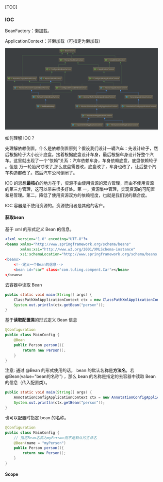 [TOC]

### IOC

BeanFactory：懒加载。

ApplicationContext：非懒加载（可指定为懒加载）

![image-20200515133610276](assets/image-20200515133610276.png)



如何理解 IOC？

先理解依赖倒置。什么是依赖倒置原则？假设我们设计一辆汽车：先设计轮子，然后根据轮子大小设计底盘，接着根据底盘设计车身，最后根据车身设计好整个汽车。这里就出现了一个“依赖”关系：汽车依赖车身，车身依赖底盘，底盘依赖轮子 。但是 万一轮胎尺寸改了,那么底盘需要改，底盘改了，车身也改了，让后整个汽车构造都改了。然后汽车公司倒闭了。

IOC 的思想**最核心**的地方在于，资源不由使用资源的双方管理，而由不使用资源的第三方管理，这可以带来很多好处。第
一，资源集中管理，实现资源的可配置和易管理。第二，降低了使用资源双方的依赖程度，也就是我们说的耦合度。

IOC 容器是不使用资源的。资源使用者是其他的客户。



#### 获取bean

基于 xml 的形式定义 Bean 的信息。

```xml
<?xml version="1.0" encoding="UTF-8"?>
<beans xmlns="http://www.springframework.org/schema/beans"
       xmlns:xsi="http://www.w3.org/2001/XMLSchema-instance"
       xsi:schemaLocation="http://www.springframework.org/schema/beans http://www.springframework.org/schema/beans/sp
<beans>
	<!--定义一个Bean的信息-->
	<bean id="car" class="com.tuling.compent.Car"></bean>
</beans>
```

去容器中读取 Bean  

```java
public static void main(String[] args) {
    ClassPathXmlApplicationContext ctx = new ClassPathXmlApplicationContext("beans.xml");
    System.out.println(ctx.getBean("person"));
}
```

基于**读取配置类**的形式定义 Bean 信息  

```java
@Configuration
public class MainConfig {
    @Bean
    public Person person(){
        return new Person();
    }
}
```

注意: 通过 @Bean 的形式使用的话， bean 的默认名称是**方法名**，若 @Bean(value="bean的名称") ，那么 bean 的名称是指定的去容器中读取 Bean 的信息（传入配置类）。

```java
public static void main(String[] args) {
    AnnotationConfigApplicationContext ctx = new AnnotationConfigApplicationContext(MainConfig.class);
    System.out.println(ctx.getBean("person"));
}
```

也可以配置时指定 bean 的名称。

```java
@Configuration
public class MainConfig {
    // 指定Bean名称为myPerson而不是默认的方法名
    @Bean(name = "myPerson")
    public Person person(){
        return new Person();
    }
}
```

#### Scope



